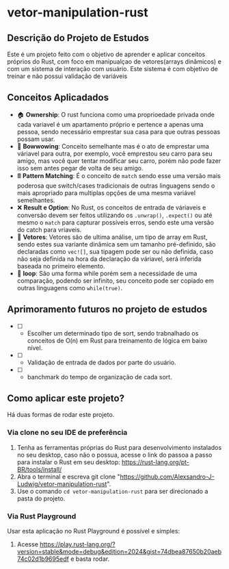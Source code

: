 # vetor-manipulation-rust

## Descrição do Projeto de Estudos
Este é um projeto feito com o objetivo de aprender e aplicar conceitos próprios do Rust, com foco em manipualçao de vetores(arrays dinâmicos) e com um sistema de interação com usuário. Este sistema é com objetivo de treinar e não possui validação de variáveis

## Conceitos Aplicadados
- 🏠 **Ownership**: O rust funciona como uma proprioedade privada onde cada variavel é um apartamento próprio e pertence a apenas uma pessoa, sendo necessário emprestar sua casa para que outras pessoas possam usar.
- 🎁 **Bowwowing**: Conceito semelhante mas é o ato de emprestar uma váriavel para outra, por exemplo, você emprestou seu carro para seu amigo, mas você quer tentar modificar seu carro, porém não pode fazer isso sem antes pegar de volta de seu amigo.
- 🖩 **Pattern Matching**: É o conceito de ```match``` sendo esse uma versão mais poderosa que switch/cases tradicionais de outras linguagens sendo o mais apropriado para multiplas opções de uma mesma variável semelhantes.
- ❌ **Result e Option**: No Rust, os conceitos de entrada de váriaveis e conversão devem ser feitos utilizando os ```.unwrap()```, ```.expect()``` ou até mesmo o ```match``` para capturar possíveis erros, sendo este uma versão do catch para vriaveis.
- 📏 **Vetores**: Vetores são de ultima análise, um tipo de array em Rust, sendo estes sua variante dinâmica sem um tamanho pré-definido, são declaradas como ```vec![]```, sua tipagem pode ser ou não definida, caso não seja definida na hora da declaração da váriavel, será inferida baseada no primeiro elemento.
- 🔁 **loop**: São uma forma while porém sem a necessidade de uma comparação, podendo ser infinito, seu conceito pode ser copiado em outras linguagens como ```while(true)```.

## Aprimoramento futuros no projeto de estudos
- [ ] - Escolher um determinado tipo de sort, sendo trabnalhado os conceitos de O(n) em Rust para treinamento de lógica em baixo nível.
- [ ] - Validação de entrada de dados por parte do usuário.
- [ ] - banchmark do tempo de organização de cada sort.

## Como aplicar este projeto?
Há duas formas de rodar este projeto.

### Via clone no seu IDE de preferência
  1. Tenha as ferramentas próprias do Rust para desenvolvimento instalados no seu desktop, caso não o possua, acesse o link do passoa a passo para instalar o Rust em seu desktop: https://rust-lang.org/pt-BR/tools/install/
  2. Abra o terminal e escreva git clone "https://github.com/Alexsandro-J-Ludwig/vetor-manipulation-rust".
  4. Use o comando ```cd vetor-manipulation-rust``` para ser direcionado a pasta do projeto.

### Via Rust Playground
  Usar esta aplicação no Rust Playground é possível e simples:
  1. Acesse https://play.rust-lang.org/?version=stable&mode=debug&edition=2024&gist=74dbea87650b20aeb74c02d1b9695edf e basta rodar.
